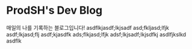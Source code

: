 # ProdSH's Dev Blog

</div>

매일의 나를 기록하는 블로그입니다!
asdflkjasdf;lkjsadf
asd;fkljasd;lfjk
asdf;lkjasd;flj
asdf;kjasdfk
ads;flkjasd;lfjk
adsf;lkjsadf;lkjsdfkj
asdlfjkslkd
asdflk

<br/>

